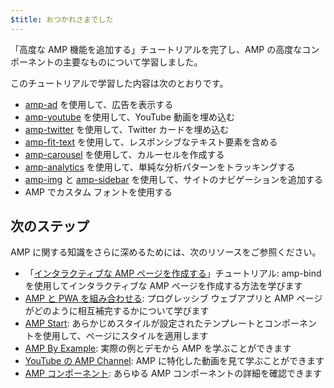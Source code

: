 ```yaml
---
$title: おつかれさまでした
---
```


「高度な AMP 機能を追加する」チュートリアルを完了し、AMP の高度なコンポーネントの主要なものについて学習しました。

このチュートリアルで学習した内容は次のとおりです。

- [amp-ad](/ja/docs/reference/components/amp-ad.html) を使用して、広告を表示する
- [amp-youtube](/ja/docs/reference/components/amp-youtube.html) を使用して、YouTube 動画を埋め込む
- [amp-twitter](/ja/docs/reference/components/amp-twitter.html) を使用して、Twitter カードを埋め込む
- [amp-fit-text](/ja/docs/reference/components/amp-fit-text.html) を使用して、レスポンシブなテキスト要素を含める
- [amp-carousel](/ja/docs/reference/components/amp-carousel.html) を使用して、カルーセルを作成する
- [amp-analytics](/ja/docs/reference/components/amp-analytics.html) を使用して、単純な分析パターンをトラッキングする
- [amp-img](/ja/docs/reference/components/amp-img.html) と [amp-sidebar](/ja/docs/reference/components/amp-sidebar.html) を使用して、サイトのナビゲーションを追加する
- AMP でカスタム フォントを使用する



## 次のステップ

AMP に関する知識をさらに深めるためには、次のリソースをご参照ください。

- 「[インタラクティブな AMP ページを作成する](/ja/docs/tutorials/interactivity.html)」チュートリアル: amp-bind を使用してインタラクティブな AMP ページを作成する方法を学びます
- [AMP と PWA を組み合わせる](/ja/docs/guides/pwa-amp.html): プログレッシブ ウェブアプリと AMP ページがどのように相互補完するかについて学びます
- [AMP Start](https://www.ampstart.com/): あらかじめスタイルが設定されたテンプレートとコンポーネントを使用して、ページにスタイルを適用します
- [AMP By Example](https://ampbyexample.com/): 実際の例とデモから AMP を学ぶことができます
- [YouTube の AMP Channel](https://www.youtube.com/channel/UCXPBsjgKKG2HqsKBhWA4uQw): AMP に特化した動画を見て学ぶことができます
- [AMP コンポーネント](https://www.ampproject.org/ja/docs/reference/components): あらゆる AMP コンポーネントの詳細を確認できます
